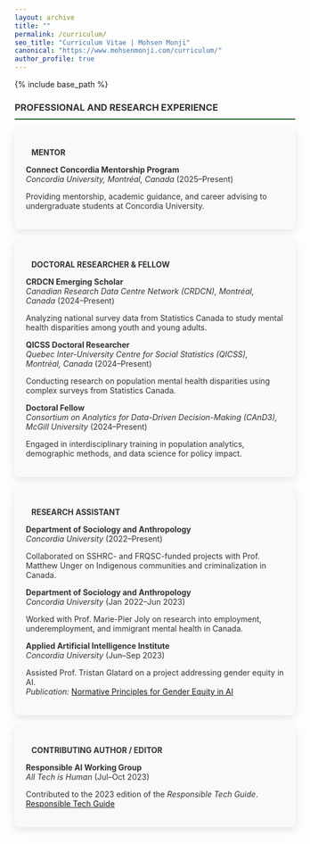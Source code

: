 ```yaml
---
layout: archive
title: ""
permalink: /curriculum/
seo_title: "Curriculum Vitae | Mohsen Monji"
canonical: "https://www.mohsenmonji.com/curriculum/"
author_profile: true
---
```


{% include base_path %}


<style>
  h3 {
    border-bottom: 2px solid #1B5E20;
    font-weight: bold;
    padding-bottom: 10px;
    color: #333;
  }
  .teaching-card {
    border-radius: 8px;
    padding: 20px;
    margin-bottom: 20px;
    color: #333333;
    box-shadow: 0px 4px 15px rgba(0, 0, 0, 0.1);
    background-color: #F9F9F9;
  }
  .cv-icon {
    color: #1B5E20;
    margin-right: 10px;
  }
</style>

### <i class="fas fa-briefcase"></i> PROFESSIONAL AND RESEARCH EXPERIENCE

<div class="teaching-card">
  <p><i class="fas fa-chalkboard-teacher cv-icon"></i> <strong>MENTOR</strong></p>
  <p><strong>Connect Concordia Mentorship Program</strong><br><em>Concordia University, Montréal, Canada</em> (2025–Present)</p>
  <p>Providing mentorship, academic guidance, and career advising to undergraduate students at Concordia University.</p>
</div>

<div class="teaching-card">
  <p><i class="fas fa-chart-line cv-icon"></i> <strong>DOCTORAL RESEARCHER & FELLOW</strong></p>
  <p><strong>CRDCN Emerging Scholar</strong><br><em>Canadian Research Data Centre Network (CRDCN), Montréal, Canada</em> (2024–Present)</p>
  <p>Analyzing national survey data from Statistics Canada to study mental health disparities among youth and young adults.</p>

  <p><strong>QICSS Doctoral Researcher</strong><br><em>Quebec Inter-University Centre for Social Statistics (QICSS), Montréal, Canada</em> (2024–Present)</p>
  <p>Conducting research on population mental health disparities using complex surveys from Statistics Canada.</p>

  <p><strong>Doctoral Fellow</strong><br><em>Consortium on Analytics for Data-Driven Decision-Making (CAnD3), McGill University</em> (2024–Present)</p>
  <p>Engaged in interdisciplinary training in population analytics, demographic methods, and data science for policy impact.</p>
</div>

<div class="teaching-card">
  <p><i class="fas fa-search cv-icon"></i> <strong>RESEARCH ASSISTANT</strong></p>
  <p><strong>Department of Sociology and Anthropology</strong><br><em>Concordia University</em> (2022–Present)</p>
  <p>Collaborated on SSHRC- and FRQSC-funded projects with Prof. Matthew Unger on Indigenous communities and criminalization in Canada.</p>

  <p><strong>Department of Sociology and Anthropology</strong><br><em>Concordia University</em> (Jan 2022–Jun 2023)</p>
  <p>Worked with Prof. Marie-Pier Joly on research into employment, underemployment, and immigrant mental health in Canada.</p>

  <p><strong>Applied Artificial Intelligence Institute</strong><br><em>Concordia University</em> (Jun–Sep 2023)</p>
  <p>Assisted Prof. Tristan Glatard on a project addressing gender equity in AI.  
  <br><em>Publication:</em> <a href="https://affectingmachines.net/" target="_blank">Normative Principles for Gender Equity in AI</a></p>
</div>

<div class="teaching-card">
  <p><i class="fas fa-book cv-icon"></i> <strong>CONTRIBUTING AUTHOR / EDITOR</strong></p>
  <p><strong>Responsible AI Working Group</strong><br><em>All Tech is Human</em> (Jul–Oct 2023)</p>
  <p>Contributed to the 2023 edition of the <em>Responsible Tech Guide</em>.  
  <br><a href="https://alltechishuman.org/responsible-tech-guide" target="_blank">Responsible Tech Guide</a></p>
</div>